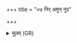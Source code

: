 +++
title = "०७ निर् अमुन् नुद"

+++
<details><summary>मूलम् (GR)</summary>

निर् अमुन् नुद ओकसः  
सपत्नो यः पृतन्यति ।  
निर्बाध्येन हविषा-  
-इन्द्र एनं पराशरीत् ॥
</details>